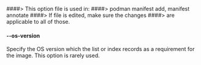 ####> This option file is used in:
####>   podman manifest add, manifest annotate
####> If file is edited, make sure the changes
####> are applicable to all of those.
#### **--os-version**

Specify the OS version which the list or index records as a requirement for the
image.  This option is rarely used.
